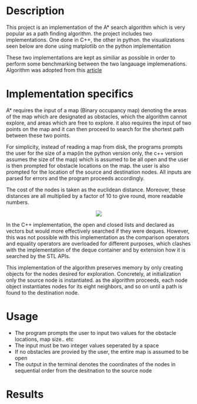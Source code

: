 # Description
This project is an implementation of the A* search algorithm which is very popular as a path finding algorithm. the project includes two implementations. One done in C++, the other in python.
the visualizations seen below are done using matplotlib on the python implementation

These two implementations are kept as similiar as possible in order to perform some benchmarking between the two langauage implemenations. Algorithm was adopted from this [article](https://www.geeksforgeeks.org/a-search-algorithm/)

# Implementation specifics
A* requires the input of a map (Binary occupancy map) denoting the areas of the map which are
designated as obstacles, which the algorithm cannot explore, and areas which are free to explore. it also requires the input of two points on the map and it can then proceed to search for the shortest path between these two points.

For simplicity, instead of reading a map from disk, the programs prompts the user for the size of a map(in the python version only, the c++ version assumes the size of the map) which is assumed to be all open and the user is then prompted for obstacle locations on the map.
the user is also prompted for the location of the source and destination nodes. All inputs are parsed for errors and the program proceeds accordingly.

The cost of the nodes is taken as the euclidean distance. Moreover, these distances are all multiplied by a factor of 10 to give round, more readable numbers.

<p align="center">
  <img src="https://external-content.duckduckgo.com/iu/?u=https%3A%2F%2Ftse2.mm.bing.net%2Fth%3Fid%3DOIP.rW7FMwMFFWFdktlBjaDFjgHaD-%26pid%3DApi&f=1">
</p>

In the C++ implementation, the open and closed lists and declared as vectors but would more effectively searched if they were deques. However, this was not possible with this implementation as the comparison operators and equality operators are overloaded for different purposes, which clashes with the implementation of the deque container and by extension how it is searched by the STL APIs.

This implementation of the algorithm preserves memory by only creating objects for the nodes desired for exploration. Concretely, at initialization only the source node is instantiated. as the algorithm proceeds, each node object instantiates nodes for its eight neighbors, and so on until a path is found to the destination node.

# Usage
* The program prompts the user to input two values for the obstacle locations, map size.. etc
* The input must be two integer values seperated by a space
* If no obstacles are provied by the user, the entire map is assumed to be open
* The output in the terminal denotes the coordinates of the nodes in sequential order from the desitnation to the source node


# Results
